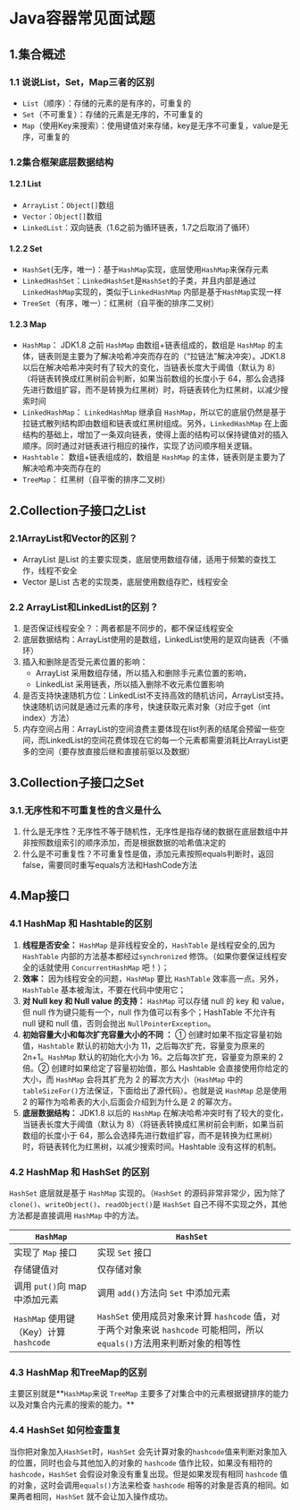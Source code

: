 # Java容器常见面试题

## 1.集合概述

### 1.1 说说List，Set，Map三者的区别

- `List`（顺序）：存储的元素的是有序的，可重复的
- `Set`（不可重复）：存储的元素是无序的，不可重复的
- `Map`（使用Key来搜索）：使用键值对来存储，key是无序不可重复，value是无序，可重复的

### 1.2集合框架底层数据结构

#### 1.2.1 List

- `ArrayList`：`Object[]`数组
- `Vector`：`Object[]`数组
- `LinkedList`：双向链表（1.6之前为循环链表，1.7之后取消了循环）

#### 1.2.2 Set

- `HashSet`(无序，唯一)：基于`HashMap`实现，底层使用`HashMap`来保存元素
- `LinkedHashSet`：`LinkedHashSet`是`HashSet`的子类，并且内部是通过`LinkedHashMap`实现的，类似于`LinkedHashMap` 内部是基于`HashMap`实现一样
- `TreeSet`（有序，唯一）：红黑树（自平衡的排序二叉树）

#### 1.2.3 Map

- `HashMap`： JDK1.8 之前 `HashMap` 由数组+链表组成的，数组是 `HashMap` 的主体，链表则是主要为了解决哈希冲突而存在的（“拉链法”解决冲突）。JDK1.8 以后在解决哈希冲突时有了较大的变化，当链表长度大于阈值（默认为 8）（将链表转换成红黑树前会判断，如果当前数组的长度小于 64，那么会选择先进行数组扩容，而不是转换为红黑树）时，将链表转化为红黑树，以减少搜索时间
- `LinkedHashMap`： `LinkedHashMap` 继承自 `HashMap`，所以它的底层仍然是基于拉链式散列结构即由数组和链表或红黑树组成。另外，`LinkedHashMap` 在上面结构的基础上，增加了一条双向链表，使得上面的结构可以保持键值对的插入顺序。同时通过对链表进行相应的操作，实现了访问顺序相关逻辑。
- `Hashtable`： 数组+链表组成的，数组是 `HashMap` 的主体，链表则是主要为了解决哈希冲突而存在的
- `TreeMap`： 红黑树（自平衡的排序二叉树）

## 2.Collection子接口之List

### 2.1ArrayList和Vector的区别？

- ArrayList 是List 的主要实现类，底层使用数组存储，适用于频繁的查找工作，线程不安全
- Vector 是List 古老的实现类，底层使用数组存贮，线程安全

### 2.2 ArrayList和LinkedList的区别？

1. 是否保证线程安全？：两者都是不同步的，都不保证线程安全
2. 底层数据结构：ArrayList使用的是数组，LinkedList使用的是双向链表（不循环）
3. 插入和删除是否受元素位置的影响：
   - ArrayList 采用数组存储，所以插入和删除手元素位置的影响，
   - LinkedList 采用链表，所以插入删除不收元素位置影响
4. 是否支持快速随机方位：LinkedList不支持高效的随机访问，ArrayList支持。快速随机访问就是通过元素的序号，快速获取元素对象（对应于get（int index）方法）
5. 内存空间占用：ArrayList的空间浪费主要体现在list列表的结尾会预留一些空间，而LinkedList的空间花费体现在它的每一个元素都需要消耗比ArrayList更多的空间（要存放直接后继和直接前驱以及数据）

## 3.Collection子接口之Set

### 3.1.无序性和不可重复性的含义是什么

1. 什么是无序性？无序性不等于随机性，无序性是指存储的数据在底层数组中并非按照数组索引的顺序添加，而是根据数据的哈希值决定的
2. 什么是不可重复性？不可重复性是值，添加元素按照equals判断时，返回false，需要同时重写equals方法和HashCode方法

## 4.Map接口

### 4.1 HashMap 和 Hashtable的区别

1. **线程是否安全：** `HashMap` 是非线程安全的，`HashTable` 是线程安全的,因为 `HashTable` 内部的方法基本都经过`synchronized` 修饰。（如果你要保证线程安全的话就使用 `ConcurrentHashMap` 吧！）；
2. **效率：** 因为线程安全的问题，`HashMap` 要比 `HashTable` 效率高一点。另外，`HashTable` 基本被淘汰，不要在代码中使用它；
3. **对 Null key 和 Null value 的支持：** `HashMap` 可以存储 null 的 key 和 value，但 null 作为键只能有一个，null 作为值可以有多个；HashTable 不允许有 null 键和 null 值，否则会抛出 `NullPointerException`。
4. **初始容量大小和每次扩充容量大小的不同 ：** ① 创建时如果不指定容量初始值，`Hashtable` 默认的初始大小为 11，之后每次扩充，容量变为原来的 2n+1。`HashMap` 默认的初始化大小为 16。之后每次扩充，容量变为原来的 2 倍。② 创建时如果给定了容量初始值，那么 Hashtable 会直接使用你给定的大小，而 `HashMap` 会将其扩充为 2 的幂次方大小（`HashMap` 中的`tableSizeFor()`方法保证，下面给出了源代码）。也就是说 `HashMap` 总是使用 2 的幂作为哈希表的大小,后面会介绍到为什么是 2 的幂次方。
5. **底层数据结构：** JDK1.8 以后的 `HashMap` 在解决哈希冲突时有了较大的变化，当链表长度大于阈值（默认为 8）（将链表转换成红黑树前会判断，如果当前数组的长度小于 64，那么会选择先进行数组扩容，而不是转换为红黑树）时，将链表转化为红黑树，以减少搜索时间。Hashtable 没有这样的机制。

### 4.2 HashMap 和 HashSet 的区别 

`HashSet` 底层就是基于 `HashMap` 实现的。（`HashSet` 的源码非常非常少，因为除了 `clone()`、`writeObject()`、`readObject()`是 `HashSet` 自己不得不实现之外，其他方法都是直接调用 `HashMap` 中的方法。

| `HashMap`                              | `HashSet`                                                    |
| -------------------------------------- | ------------------------------------------------------------ |
| 实现了 `Map` 接口                      | 实现 `Set` 接口                                              |
| 存储键值对                             | 仅存储对象                                                   |
| 调用 `put()`向 map 中添加元素          | 调用 `add()`方法向 `Set` 中添加元素                          |
| `HashMap` 使用键（Key）计算 `hashcode` | `HashSet` 使用成员对象来计算 `hashcode` 值，对于两个对象来说 `hashcode` 可能相同，所以` equals()`方法用来判断对象的相等性 |

### 4.3 HashMap 和TreeMap的区别

主要区别就是**`HashMap`来说 `TreeMap` 主要多了对集合中的元素根据键排序的能力以及对集合内元素的搜索的能力。**

### 4.4 HashSet 如何检查重复

当你把对象加入`HashSet`时，`HashSet` 会先计算对象的`hashcode`值来判断对象加入的位置，同时也会与其他加入的对象的 `hashcode` 值作比较，如果没有相符的 `hashcode`，`HashSet` 会假设对象没有重复出现。但是如果发现有相同 `hashcode` 值的对象，这时会调用`equals()`方法来检查 `hashcode` 相等的对象是否真的相同。如果两者相同，`HashSet` 就不会让加入操作成功。